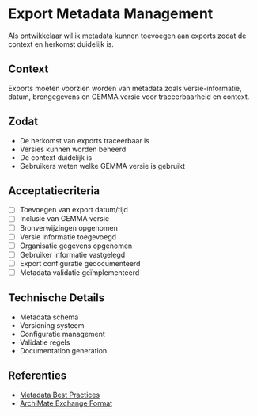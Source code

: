 # Export Metadata Management

Als ontwikkelaar wil ik metadata kunnen toevoegen aan exports zodat de context en herkomst duidelijk is.

## Context
Exports moeten voorzien worden van metadata zoals versie-informatie, datum, brongegevens en GEMMA versie voor traceerbaarheid en context.

## Zodat
- De herkomst van exports traceerbaar is
- Versies kunnen worden beheerd
- De context duidelijk is
- Gebruikers weten welke GEMMA versie is gebruikt

## Acceptatiecriteria
- [ ] Toevoegen van export datum/tijd
- [ ] Inclusie van GEMMA versie
- [ ] Bronverwijzingen opgenomen
- [ ] Versie informatie toegevoegd
- [ ] Organisatie gegevens opgenomen
- [ ] Gebruiker informatie vastgelegd
- [ ] Export configuratie gedocumenteerd
- [ ] Metadata validatie geïmplementeerd

## Technische Details
- Metadata schema
- Versioning systeem
- Configuratie management
- Validatie regels
- Documentation generation

## Referenties
- [Metadata Best Practices](https://www.dublincore.org/specifications/dublin-core/)
- [ArchiMate Exchange Format](https://www.opengroup.org/archimate-forum) 